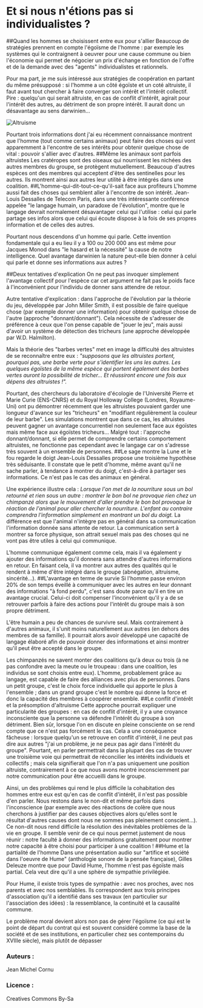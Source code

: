 # Et si nous n'étions pas si individualistes ?
##Quand les hommes se choisissent entre eux pour s'allier
Beaucoup de stratégies prennent en compte l'égoïsme de l'homme : par exemple les systèmes qui le contraignent à oeuvrer pour une cause commune ou bien l'économie qui permet de négocier un prix d'échange en fonction de l'offre et de la demande avec des "agents" individualistes et rationnels.

Pour ma part, je me suis intéressé aux stratégies de coopération en partant du même présupposé : si l'homme a un côté égoïste et un coté altruiste, il faut avant tout chercher à faire converger son intérêt et l'intérêt collectif. Pire : quelqu'un qui serait altruiste, en cas de conflit d'intérêt, agirait pour l'intérêt des autres, au détriment de son propre intérêt. Il aurait donc un désavantage au sens darwinien...

![Altruisme](http://ebook.coop-tic.eu/francais/files/EtSiNousN039etionsPasSiIndividualistes_Individulaiste_vignette_544_544_20140902144413_20140902124426.jpg)

Pourtant trois informations dont j'ai eu récemment connaissance montrent que l'homme (tout comme certains animaux) peut faire des choses qui vont apparemment à l'encontre de ses intérêts pour obtenir quelque chose de vital : pouvoir s'allier avec d'autres.
##Même les animaux sont parfois altruistes
Les cratéropes sont des oiseaux qui nourrissent les nichées des autres membres du groupe, se protègent mutuellement. Beaucoup d'autres espèces ont des membres qui acceptent d'être des sentinelles pour les autres. Ils montrent ainsi aux autres leur utilité à être intégrés dans une coalition.
##L'homme-qui-dit-tout-ce-qu'il-sait face aux profiteurs
L'homme aussi fait des choses qui semblent aller à l'encontre de son intérêt. Jean-Louis Dessalles de Telecom Paris, dans une très intéressante conférence appelée "le langage humain, un paradoxe de l'évolution", montre que le langage devrait normalement désavantager celui qui l'utilise : celui qui parle partage ses infos alors que celui qui écoute dispose à la fois de ses propres information et de celles des autres.

Pourtant nous descendons d'un homme qui parle. Cette invention fondamentale qui a eu lieu il y a 100 ou 200 000 ans est même pour Jacques Monod dans "le hasard et la nécessité" la cause de notre intelligence. Quel avantage darwinien la nature peut-elle bien donner à celui qui parle et donne ses informations aux autres ?

##Deux tentatives d'explication
On ne peut pas invoquer simplement l'avantage collectif pour l'espèce car cet argument ne fait pas le poids face à l'inconvénient pour l'individu de donner sans attendre de retour.

Autre tentative d'explication : dans l'approche de l'évolution par la théorie du jeu, développée par John Miller Smith, il est possible de faire quelque chose (par exemple donner une information) pour obtenir quelque chose de l'autre (approche "donnant/donnant"). Cela nécessite de s'adresser de préférence à ceux que l'on pense capable de "jouer le jeu", mais aussi d'avoir un système de détection des tricheurs (une approche développée par W.D. Halmilton).

Mais la théorie des "barbes vertes" met en image la difficulté des altruistes de se reconnaître entre eux :
*"supposons que les altruistes portent, pourquoi pas, une barbe verte pour s'identifier les uns les autres. Les quelques égoïstes de la même espèce qui portent également des barbes vertes auront la possibilité de tricher... Et réussiront encore une fois aux dépens des altruistes !".*

Pourtant, des chercheurs du laboratoire d'écologie de l'Université Pierre et Marie Curie (ENS-CNRS) et du Royal Holloway College (Londres, Royaume-Uni) ont pu démontrer récemment que les altruistes pouvaient garder une longueur d'avance sur les "tricheurs" en "modifiant régulièrement la couleur de leur barbe". Les simulations montrent que dans ce cas, les altruistes peuvent gagner un avantage concurrentiel non seulement face aux égoïstes mais même face aux égoïstes tricheurs...
Malgré tout : l'approche donnant/donnant, si elle permet de comprendre certains comportement altruistes, ne fonctionne pas cependant avec le langage car on s'adresse très souvent à un ensemble de personnes.
##Le sage montre la Lune et le fou regarde le doigt
Jean-Louis Dessalles propose une troisième hypothèse très séduisante. Il constate que le petit d'homme, même avant qu'il ne sache parler, à tendance à montrer du doigt, c'est-à-dire à partager ses informations. Ce n'est pas le cas des animaux en général.

Une expérience illustre cela :
*Lorsque l'on met de la nourriture sous un bol retourné et rien sous un autre : montrer le bon bol ne provoque rien chez un chimpanzé alors que le mouvement d'aller prendre le bon bol provoque la réaction de l'animal pour aller chercher la nourriture. L'enfant au contraire comprendra l'information simplement en montrant un bol du doigt.*
La différence est que l'animal n'intègre pas en général dans sa communication l'information donnée sans attente de retour. La communication sert à montrer sa force physique, son attrait sexuel mais pas des choses qui ne vont pas être utiles à celui qui communique.

L'homme communique également comme cela, mais il va également y ajouter des informations qu'il donnera sans attendre d'autres informations en retour. En faisant cela, il va montrer aux autres des qualités qui le rendent à même d'être intégré dans le groupe (abnégation, altruisme, sincérité...).
##L'avantage en terme de survie
Si l'homme passe environ 20% de son temps éveillé à communiquer avec les autres en leur donnant des informations "à fond perdu", c'est sans doute parce qu'il en tire un avantage crucial. Celui-ci doit compenser l'inconvénient qu'il y a de se retrouver parfois à faire des actions pour l'intérêt du groupe mais à son propre détriment.

L'être humain a peu de chances de survivre seul. Mais contrairement à d'autres animaux, il s'unit moins naturellement aux autres (en dehors des membres de sa famille). Il pourrait alors avoir développé une capacité de langage élaboré afin de pouvoir donner des informations et ainsi montrer qu'il peut être accepté dans le groupe.

Les chimpanzés ne savent monter des coalitions qu'à deux ou trois (à ne pas confondre avec la meute ou le troupeau : dans une coalition, les individus se sont choisis entre eux). L'homme, probablement grâce au langage, est capable de faire des alliances avec plus de personnes. Dans un petit groupe, c'est le choix force individuelle qui apporte le plus à l'ensemble ; dans un grand groupe c'est le nombre qui donne la force et donc la capacité des membres à coopérer ensemble.
##Le conflit d'intérêt et la présomption d'altruisme
Cette approche pourrait expliquer une particularité des groupes : en cas de conflit d'intérêt, il y a une croyance inconsciente que la personne va défendre l'intérêt du groupe à son détriment. Bien sûr, lorsque l'on en discute en pleine consciente on se rend compte que ce n'est pas forcément le cas.
Cela a une conséquence fâcheuse : lorsque quelqu'un se retrouve en conflit d'intérêt, il ne peut pas dire aux autres "j'ai un problème, je ne peux pas agir dans l'intérêt du groupe". Pourtant, en parler permettrait dans la plupart des cas de trouver une troisième voie qui permettrait de réconcilier les intérêts individuels et collectifs ; mais cela signifierait que l'on n'a pas uniquement une position altruiste, contrairement à ce que nous avons montré inconsciemment par notre communication pour être accueilli dans le groupe.

Ainsi, un des problèmes qui rend le plus difficile la cohabitation des hommes entre eux est qu'en cas de conflit d'intérêt, il n'est pas possible d'en parler. Nous restons dans le non-dit et même parfois dans l'inconscience (par exemple avec des réactions de colère que nous cherchons à justifier par des causes objectives alors qu'elles sont le résultat d'autres causes dont nous ne sommes pas pleinement conscient...). Ce non-dit nous rend difficile la résolution des inévitables problèmes de la vie en groupe. Il semble venir de ce qui nous permet justement de nous réunir : notre faculté à donner des informations gratuitement pour montrer notre capacité à être choisi pour participer à une coalition !
##Hume et la partialité de l'homme
Dans une présentation audio sur "artifice et société dans l'oeuvre de Hume" (anthologie sonore de la pensée française), Gilles Deleuze montre que pour David Hume, l'homme n'est pas égoïste mais partial. Cela veut dire qu'il a une sphère de sympathie privilégiée.

Pour Hume, il existe trois types de sympathie : avec nos proches, avec nos parents et avec nos semblables. Ils correspondent aux trois principes d'association qu'il a identifié dans ses travaux (en particulier sur l'association des idées) : la ressemblance, la continuité et la causalité commune.

Le problème moral devient alors non pas de gérer l'égoïsme (ce qui est le point de départ du contrat qui est souvent considéré comme la base de la société et de ses institutions, en particulier chez ses contemporains du XVIIIe siècle), mais plutôt de dépasser 


### Auteurs :
Jean Michel Cornu
### Licence : 
Creatives Commons By-Sa
